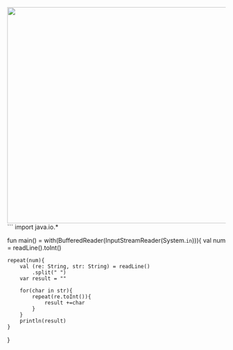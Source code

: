 <img src="https://user-images.githubusercontent.com/84216838/203327569-478ebb32-2a2b-4713-ab47-6e7339e05509.png" width=700 height= 500>
```
import java.io.*

fun main() = with(BufferedReader(InputStreamReader(System.`in`))){
    val num = readLine().toInt()
    
    repeat(num){
        val (re: String, str: String) = readLine()
            .split(" ")
        var result = ""
        
        for(char in str){
            repeat(re.toInt()){
                result +=char
            }
        }
        println(result)
    }
}
```